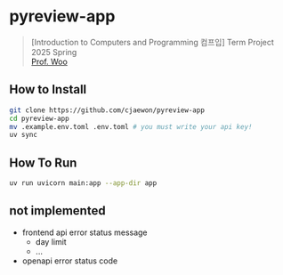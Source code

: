 # pyreview-app
> [Introduction to Computers and Programming 컴프입] Term Project  
2025 Spring  
[Prof. Woo](https://pl.pusan.ac.kr/~woogyun/)

## How to Install

```sh
git clone https://github.com/cjaewon/pyreview-app
cd pyreview-app
mv .example.env.toml .env.toml # you must write your api key!
uv sync
```

## How To Run
```sh
uv run uvicorn main:app --app-dir app
```

## not implemented
- frontend api error status message
  - day limit
  - ...
- openapi error status code 
